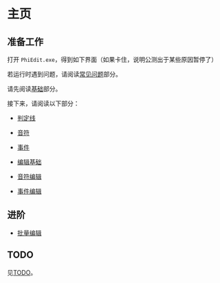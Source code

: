 # 主页

## 准备工作

打开 `PhiEdit.exe`，得到如下界面（如果卡住，说明公测出于某些原因暂停了）

若运行时遇到问题，请阅读[常见问题](faq.md)部分。

<!--TODO: 此处应有图片-->

请先阅读[基础](basic.md)部分。

接下来，请阅读以下部分：

- [判定线](line.md)
- [音符](note.md)
- [事件](event.md)

- [编辑基础](edit/basic.md)
- [音符编辑](edit/note.md)
- [事件编辑](edit/event.md)

## 进阶

- [批量编辑](edit/batch.md)

## TODO

见[TODO](todo.md)。
